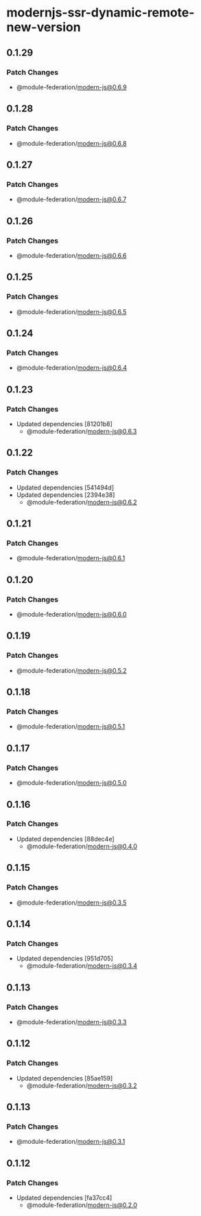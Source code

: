 # modernjs-ssr-dynamic-remote-new-version

## 0.1.29

### Patch Changes

- @module-federation/modern-js@0.6.9

## 0.1.28

### Patch Changes

- @module-federation/modern-js@0.6.8

## 0.1.27

### Patch Changes

- @module-federation/modern-js@0.6.7

## 0.1.26

### Patch Changes

- @module-federation/modern-js@0.6.6

## 0.1.25

### Patch Changes

- @module-federation/modern-js@0.6.5

## 0.1.24

### Patch Changes

- @module-federation/modern-js@0.6.4

## 0.1.23

### Patch Changes

- Updated dependencies [81201b8]
  - @module-federation/modern-js@0.6.3

## 0.1.22

### Patch Changes

- Updated dependencies [541494d]
- Updated dependencies [2394e38]
  - @module-federation/modern-js@0.6.2

## 0.1.21

### Patch Changes

- @module-federation/modern-js@0.6.1

## 0.1.20

### Patch Changes

- @module-federation/modern-js@0.6.0

## 0.1.19

### Patch Changes

- @module-federation/modern-js@0.5.2

## 0.1.18

### Patch Changes

- @module-federation/modern-js@0.5.1

## 0.1.17

### Patch Changes

- @module-federation/modern-js@0.5.0

## 0.1.16

### Patch Changes

- Updated dependencies [88dec4e]
  - @module-federation/modern-js@0.4.0

## 0.1.15

### Patch Changes

- @module-federation/modern-js@0.3.5

## 0.1.14

### Patch Changes

- Updated dependencies [951d705]
  - @module-federation/modern-js@0.3.4

## 0.1.13

### Patch Changes

- @module-federation/modern-js@0.3.3

## 0.1.12

### Patch Changes

- Updated dependencies [85ae159]
  - @module-federation/modern-js@0.3.2

## 0.1.13

### Patch Changes

- @module-federation/modern-js@0.3.1

## 0.1.12

### Patch Changes

- Updated dependencies [fa37cc4]
  - @module-federation/modern-js@0.2.0
